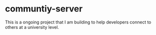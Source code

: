 # communtiy-server
This is a ongoing project that I am building to help developers connect to others at a university level.
